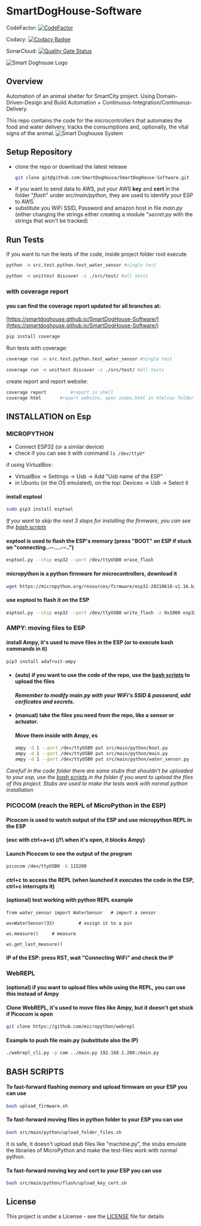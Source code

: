 # SmartDogHouse-Software

CodeFactor: [![CodeFactor](https://www.codefactor.io/repository/github/smartdoghouse/smartdoghouse-software/badge)](https://www.codefactor.io/repository/github/smartdoghouse/smartdoghouse-software)

Codacy: [![Codacy Badge](https://app.codacy.com/project/badge/Grade/2b0b479212d047058a885b6f4ee8602e)](https://www.codacy.com/gh/SmartDogHouse/SmartDogHouse-Software/dashboard?utm_source=github.com&amp;utm_medium=referral&amp;utm_content=SmartDogHouse/SmartDogHouse-Software&amp;utm_campaign=Badge_Grade)

SonarCloud: [![Quality Gate Status](https://sonarcloud.io/api/project_badges/measure?project=SmartDogHouse_SmartDogHouse-Software&metric=alert_status)](https://sonarcloud.io/dashboard?id=SmartDogHouse_SmartDogHouse-Software)

![Smart Doghouse Logo](./thumbnail/dog_S.png "SmartDoghouse Logo")
## Overview
Automation of an animal shelter for SmartCity project. Using Domain-Driven-Design and Build Automation + Continuous-Integration/Continuous-Delivery.

This repo contains the code for the microcontrollers that automates the food and water delivery, tracks the consumptions and, optionally, the vital signs of the animal. 
![Smart Doghouse System](./thumbnail/Cibo&Acqua.png "SmartDoghouse System")

## Setup Repository
- clone the repo or download the latest release
  ```bash
  git clone git@github.com:SmartDogHouse/SmartDogHouse-Software.git
  ```
 - if you want to send data to AWS, put your AWS __key__ and __cert__ in the folder "_flash_" under _src/main/python_,
they are used to identify your ESP to AWS.
 - substitute you WiFi SSID, Password and amazon host in file _main.py_ (either changing the strings either creating a module "_secret.py_ with the strings that won't be tracked)


## Run Tests
If you want to run the tests of the code, inside project folder root execute
```bash
python -m src.test.python.test_water_sensor #single test
```
```bash
python -m unittest discover -s ./src/test/ #all tests
```
### with coverage report
#### you can find the coverage report updated for all branches at:
[https://smartdoghouse.github.io/SmartDogHouse-Software/](https://smartdoghouse.github.io/SmartDogHouse-Software/)

```bash
pip install coverage
```
Run tests with coverage:
```bash
coverage run -m src.test.python.test_water_sensor #single test
```
```bash
coverage run -m unittest discover -s ./src/test/ #all tests
```

create report and report website:
```bash
coverage report	        #report in shell
coverage html		#report website, open index.html in htmlcov folder
```

## INSTALLATION on Esp
### MICROPYTHON
 - Connect ESP32 (or a similar device)
 - check if you can see it with command ```ls /dev/ttyU*```

if using VirtualBox:
 - VirtualBox -> Settings -> Usb -> Add "Usb name of the ESP"
 - in Ubuntu (or the OS emulated), on the top: Devices -> Usb -> Select it


#### install esptool
```bash
sudo pip3 install esptool
```

 _If you want to skip the next 3 steps for installing the firmware, you can see the [bash scripts](#bash-scripts)_
#### esptool is used to flash the ESP's memory (press "BOOT" on ESP if stuck on "connecting..--....--..")
```bash
esptool.py --chip esp32 --port /dev/ttyUSB0 erase_flash
```

#### micropython is a python firmware for microcontrollers, download it 
```bash
wget https://micropython.org/resources/firmware/esp32-20210618-v1.16.bin
```

#### use esptool to flash it on the ESP
```bash
esptool.py --chip esp32 --port /dev/ttyUSB0 write_flash -z 0x1000 esp32-20210618-v1.16.bin
``` 
### AMPY: moving files to ESP
#### install Ampy, it's used to move files in the ESP (or to execute bash commands in it)
```bash
pip3 install adafruit-ampy
```
- #### (auto) if you want to use the code of the repo, use the [bash scripts](#bash-scripts) to upload the files
  #### _Remember to modify main.py with your WiFi's SSID & password, add cerficates and secrets._
- #### (manual) take the files you need from the repo, like a sensor or actuator.
  #### Move them inside with Ampy, es
  ```bash
  ampy -d 1 --port /dev/ttyUSB0 put src/main/python/boot.py
  ampy -d 1 --port /dev/ttyUSB0 put src/main/python/main.py
  ampy -d 1 --port /dev/ttyUSB0 put src/main/python/water_sensor.py
  ```
 _Careful! in the code folder there are some stubs that shouldn't be uploaded to your esp, 
 use the [bash scripts](#bash-scripts) in the folder if you want to upload the files of this project.
 Stubs are used to make the tests work with normal python installation_

### PICOCOM (reach the REPL of MicroPython in the ESP)
#### Picocom is used to watch output of the ESP and use micropython REPL in the ESP 
#### (esc with ctrl+a+x) (/!\ when it's open, it blocks Ampy) 
#### Launch Picocom to see the output of the program
```bash
picocom /dev/ttyUSB0 -b 115200
```
#### ctrl+c to access the REPL (when launched it executes the code in the ESP, ctrl+c interrupts it)

#### (optional) test working with python REPL example
```
from water_sensor import WaterSensor   # import a sensor

ws=WaterSensor(33)         # assign it to a pin

ws.measure()     # measure

ws.get_last_measure() 
```
#### IP of the ESP: press RST, wait "Connecting WiFi" and check the IP

### WebREPL
#### (optional) if you want to upload files while using the REPL, you can use this instead of Ampy
#### Clone WebREPL, it's used to move files like Ampy, but it doesn't get stuck if Picocom is open
```bash
git clone https://github.com/micropython/webrepl
```
#### Example to push file main.py (substitute also the IP)
```bash
./webrepl_cli.py -p cam ../main.py 192.168.1.208:/main.py
```

## BASH SCRIPTS
#### To fast-forward flashing memory and upload firmware on your ESP you can use
```bash
bash upload_firmware.sh
```

#### To fast-forward moving files in python folder to your ESP you can use
```bash
bash src/main/python/upload_folder_files.sh 
```
it is safe, it doesn't upload stub files like "machine.py", the stubs emulate the libraries of MicroPython 
and make the test-files work with normal python.

#### To fast-forward moving key and cert to your ESP you can use
```bash
bash src/main/python/flash/upload_key_cert.sh 
```

## License

This project is under a License - see the [LICENSE](LICENSE) file for details
